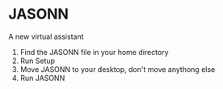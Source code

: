 # JASONN
A new virtual assistant

1. Find the JASONN file in your home directory
2. Run Setup
3. Move JASONN to your desktop, don't move anythong else
4. Run JASONN
